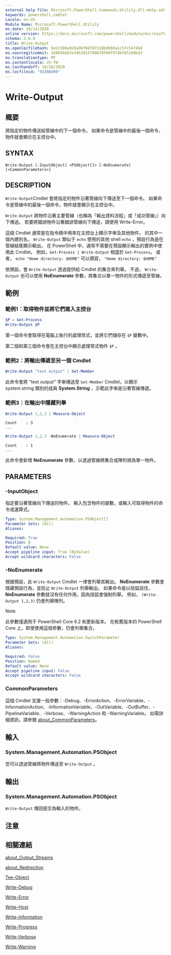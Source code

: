 ```yaml
---
external help file: Microsoft.PowerShell.Commands.Utility.dll-Help.xml
keywords: powershell,cmdlet
Locale: en-US
Module Name: Microsoft.PowerShell.Utility
ms.date: 10/14/2020
online version: https://docs.microsoft.com/powershell/module/microsoft.powershell.utility/write-output?view=powershell-7&WT.mc_id=ps-gethelp
schema: 2.0.0
title: Write-Output
ms.openlocfilehash: be2c506a928a96f66fd7318bdb0da1c57c5474b8
ms.sourcegitcommit: 16883bb67e34b3915798070f60f974bf85160bd3
ms.translationtype: MT
ms.contentlocale: zh-TW
ms.lasthandoff: 10/16/2020
ms.locfileid: "93208499"
---
```

# Write-Output

## 概要
將指定的物件傳送給管線中的下一個命令。 如果命令是管線中的最後一個命令，物件就會顯示在主控台中。

## SYNTAX

```
Write-Output [-InputObject] <PSObject[]> [-NoEnumerate] [<CommonParameters>]
```

## DESCRIPTION

`Write-Output`Cmdlet 會將指定的物件沿著管線向下傳送至下一個命令。
如果命令是管線中的最後一個命令，物件就會顯示在主控台中。

`Write-Output` 將物件沿著主要管線（也稱為「輸出資料流程」或「成功管線」）向下傳送。 若要將錯誤物件沿著錯誤管線向下傳送，請使用 Write-Error。

這個 Cmdlet 通常是在指令碼中用來在主控台上顯示字串及其他物件。 的其中一個內建別名， `Write-Output` 類似于 `echo` 使用的其他 shell `echo` ，預設行為是在管線結尾顯示輸出。 在 PowerShell 中，通常不需要在預設顯示輸出的實例中使用此 Cmdlet。 例如，`Get-Process | Write-Output` 相當於 `Get-Process`。 或者， `echo "Home directory: $HOME"` 可以撰寫， `"Home directory: $HOME"`

依預設，會 `Write-Output` 透過提供給 Cmdlet 的集合來列舉。 不過， `Write-Output` 也可以使用 **NoEnumerate** 參數，將集合以單一物件的形式傳遞至管線。

## 範例

### 範例1：取得物件並將它們寫入主控台

```powershell
$P = Get-Process
Write-Output $P
```

第一個命令會取得在電腦上執行的處理常式，並將它們儲存在 `$P` 變數中。

第二個和第三個命令會在主控台中顯示處理常式物件 `$P` 。

### 範例2：將輸出傳遞至另一個 Cmdlet

```powershell
Write-Output "test output" | Get-Member
```

此命令會將 "test output" 字串傳送至 `Get-Member` Cmdlet，以顯示 system.string 類別的成員 **System.String** ，示範此字串是沿著管線傳遞。

### 範例3：在輸出中隱藏列舉

```powershell
Write-Output 1,2,3 | Measure-Object
```

```Output
Count    : 3
...
```

```powershell
Write-Output 1,2,3 -NoEnumerate | Measure-Object
```

```Output
Count    : 1
...
```

此命令會新增 **NoEnumerate** 參數，以透過管線將集合或陣列視為單一物件。

## PARAMETERS

### -InputObject

指定要沿著管線向下傳送的物件。 輸入包含物件的變數，或輸入可取得物件的命令或運算式。

```yaml
Type: System.Management.Automation.PSObject[]
Parameter Sets: (All)
Aliases:

Required: True
Position: 0
Default value: None
Accept pipeline input: True (ByValue)
Accept wildcard characters: False
```

### -NoEnumerate

根據預設，此 `Write-Output` Cmdlet 一律會列舉其輸出。 **NoEnumerate** 參數會隱藏預設行為，並防止 `Write-Output` 列舉輸出。 如果命令是以括弧括住， **NoEnumerate** 參數就沒有任何作用，因為括弧會強制列舉。 例如， `(Write-Output 1,2,3)` 仍會列舉陣列。

> [!NOTE]
> 此參數僅適用于 PowerShell Core 6.2 和更新版本。 在較舊版本的 PowerShell Core 上，即使使用這個參數，仍會列舉集合。

```yaml
Type: System.Management.Automation.SwitchParameter
Parameter Sets: (All)
Aliases:

Required: False
Position: Named
Default value: None
Accept pipeline input: False
Accept wildcard characters: False
```

### CommonParameters

這個 Cmdlet 支援一般參數：-Debug、-ErrorAction、-ErrorVariable、-InformationAction、-InformationVariable、-OutVariable、-OutBuffer、-PipelineVariable、-Verbose、-WarningAction 和 -WarningVariable。 如需詳細資訊，請參閱 [about_CommonParameters](https://go.microsoft.com/fwlink/?LinkID=113216)。

## 輸入

### System.Management.Automation.PSObject

您可以透過管線將物件傳送至 `Write-Output` 。

## 輸出

### System.Management.Automation.PSObject

`Write-Output` 傳回提交為輸入的物件。

## 注意

## 相關連結

[about_Output_Streams](../Microsoft.PowerShell.Core/About/about_Output_Streams.md)

[about_Redirection](../Microsoft.PowerShell.Core/About/about_Redirection.md)

[Tee-Object](Tee-Object.md)

[Write-Debug](Write-Debug.md)

[Write-Error](Write-Error.md)

[Write-Host](Write-Host.md)

[Write-Information](Write-Information.md)

[Write-Progress](Write-Progress.md)

[Write-Verbose](Write-Verbose.md)

[Write-Warning](Write-Warning.md)
